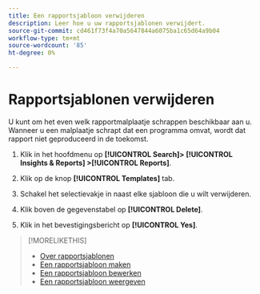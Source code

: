 ```yaml
---
title: Een rapportsjabloon verwijderen
description: Leer hoe u uw rapportsjablonen verwijdert.
source-git-commit: cd461f73f4a70a5647844a6075ba1c65d64a9b04
workflow-type: tm+mt
source-wordcount: '85'
ht-degree: 0%

---
```


# Rapportsjablonen verwijderen

U kunt om het even welk rapportmalplaatje schrappen beschikbaar aan u. Wanneer u een malplaatje schrapt dat een programma omvat, wordt dat rapport niet geproduceerd in de toekomst.

1. Klik in het hoofdmenu op **[!UICONTROL Search]> [!UICONTROL Insights & Reports] >[!UICONTROL Reports]**.

1. Klik op de knop **[!UICONTROL Templates]** tab.

1. Schakel het selectievakje in naast elke sjabloon die u wilt verwijderen.

1. Klik boven de gegevenstabel op **[!UICONTROL Delete]**.

1. Klik in het bevestigingsbericht op **[!UICONTROL Yes]**.

>[!MORELIKETHIS]
>
>* [Over rapportsjablonen](template-about.md)
>* [Een rapportsjabloon maken](template-create.md)
>* [Een rapportsjabloon bewerken](template-edit.md)
>* [Een rapportsjabloon weergeven](template-view.md)

